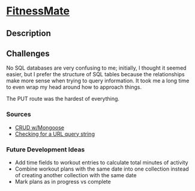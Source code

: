 # [FitnessMate](https://fitnessmate.herokuapp.com/)

## Description

## Challenges
No SQL databases are very confusing to me; initially, I thought it seemed easier, but I prefer the structure of SQL tables because the relationships make more sense when trying to query information. It took me a long time to even wrap my head around how to approach things.

The PUT route was the hardest of everything.

### Sources
* [CRUD w/Mongoose](https://medium.com/@yugagrawal95/mongoose-mongodb-functions-for-crud-application-1f54d74f1b34)
* [Checking for a URL query string](https://stackoverflow.com/questions/1314383/how-to-check-if-a-query-string-value-is-present-via-javascript/24179815)

### Future Development Ideas
- Add time fields to workout entries to calculate total minutes of activity
- Combine workout plans with the same date into one collection instead of creating another collection with the same date
- Mark plans as in progress vs complete
